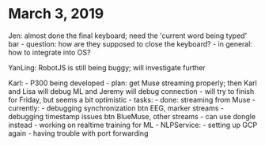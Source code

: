 # March 3, 2019

Jen: almost done the final keyboard; need the 'current word being typed' bar
    - question: how are they supposed to close the keyboard?
        - in general: how to integrate into OS?

YanLing: RobotJS is still being buggy; will investigate further

Karl:
    - P300 being developed
        - plan: get Muse streaming properly; then Karl and Lisa will debug ML and Jeremy will debug connection
        - will try to finish for Friday, but seems a bit optimistic
        - tasks:
            - done: streaming from Muse
            - currently:
                - debugging synchronization btn EEG, marker streams
                - debugging timestamp issues btn BlueMuse, other streams
                    - can use dongle instead
                - working on realtime training for ML
    - NLPService:
        - setting up GCP again
        - having trouble with port forwarding